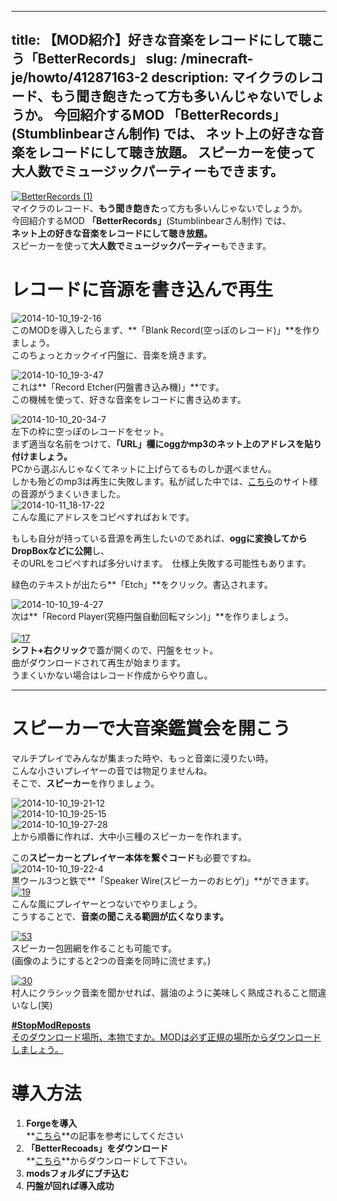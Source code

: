 
---
title: 【MOD紹介】好きな音楽をレコードにして聴こう「BetterRecords」
slug: /minecraft-je/howto/41287163-2
description: マイクラのレコード、もう聞き飽きたって方も多いんじゃないでしょうか。
 今回紹介するMOD 「BetterRecords」(Stumblinbearさん制作) では、
 ネット上の好きな音楽をレコードにして聴き放題。
 スピーカーを使って大人数でミュージックパーティーもできます。
---

[![BetterRecords (1)](https://cdn-ak.f.st-hatena.com/images/fotolife/s/sasigume/20210208/20210208134954.png)](#4/5/45e585c6.png "BetterRecords (1)")  
マイクラのレコード、**もう聞き飽きた**って方も多いんじゃないでしょうか。  
今回紹介するMOD **「BetterRecords」**(Stumblinbearさん制作) では、  
**ネット上の好きな音楽をレコードにして聴き放題。**  
スピーカーを使って**大人数でミュージックパーティー**もできます。

# レコードに音源を書き込んで再生

![2014-10-10_19-2-16](https://cdn-ak.f.st-hatena.com/images/fotolife/s/sasigume/20210208/20210208153204.jpg)  
このMODを導入したらまず、**「Blank Record(空っぽのレコード)」**を作りましょう。  
このちょっとカックイイ円盤に、音楽を焼きます。

![2014-10-10_19-3-47](https://cdn-ak.f.st-hatena.com/images/fotolife/s/sasigume/20210208/20210208132345.jpg)  
これは**「Record Etcher(円盤書き込み機)」**です。  
この機械を使って、好きな音楽をレコードに書き込めます。

![2014-10-10_20-34-7](https://cdn-ak.f.st-hatena.com/images/fotolife/s/sasigume/20210208/20210208174835.jpg)  
左下の枠に空っぽのレコードをセット。  
まず適当な名前をつけて、**「URL」欄にoggかmp3のネット上のアドレスを貼り付けましょう。**  
PCから選ぶんじゃなくてネットに上げらてるものしか選べません。  
しかも殆どのmp3は再生に失敗します。私が試した中では、[こちら](http://www.tannerhelland.com/music-directory/)のサイト様の音源がうまくいきました。  
![2014-10-11_18-17-22](https://cdn-ak.f.st-hatena.com/images/fotolife/s/sasigume/20210208/20210208133520.jpg)  
こんな風にアドレスをコピペすればおｋです。

もしも自分が持っている音源を再生したいのであれば、**oggに変換してからDropBoxなどに公開**し、  
そのURLをコピペすれば多分いけます。　仕様上失敗する可能性もあります。

緑色のテキストが出たら**「Etch」**をクリック。書込されます。

![2014-10-10_19-4-27](https://cdn-ak.f.st-hatena.com/images/fotolife/s/sasigume/20210208/20210208164537.jpg)  
次は**「Record Player(究極円盤自動回転マシン)」**を作りましょう。  
   
[![17](https://cdn-ak.f.st-hatena.com/images/fotolife/s/sasigume/20210208/20210208152401.png)](#9/e/9e2fb54e.png "17")  
**シフト+右クリック**で蓋が開くので、円盤をセット。  
曲がダウンロードされて再生が始まります。  
うまくいかない場合はレコード作成からやり直し。

---

# スピーカーで大音楽鑑賞会を開こう

マルチプレイでみんなが集まった時や、もっと音楽に浸りたい時。  
こんな小さいプレイヤーの音では物足りませんね。  
そこで、**スピーカー**を作りましょう。  
  
![2014-10-10_19-21-12](https://cdn-ak.f.st-hatena.com/images/fotolife/s/sasigume/20210208/20210208131531.jpg)  
![2014-10-10_19-25-15](https://cdn-ak.f.st-hatena.com/images/fotolife/s/sasigume/20210208/20210208152707.jpg)  
![2014-10-10_19-27-28](https://cdn-ak.f.st-hatena.com/images/fotolife/s/sasigume/20210208/20210208152821.jpg)  
上から順番に作れば、大中小三種のスピーカーを作れます。

この**スピーカーとプレイヤー本体を繋ぐコード**も必要ですね。  
![2014-10-10_19-22-4](https://cdn-ak.f.st-hatena.com/images/fotolife/s/sasigume/20210208/20210208141144.jpg)  
黒ウール3つと鉄で**「Speaker Wire(スピーカーのおヒゲ)」**ができます。  
[![19](https://cdn-ak.f.st-hatena.com/images/fotolife/s/sasigume/20210208/20210208133019.png)](#2/e/2e552540.png "19")  
こんな風にプレイヤーとつないでやりましょう。  
こうすることで、**音楽の聞こえる範囲が広くなります。**

[![53](https://cdn-ak.f.st-hatena.com/images/fotolife/s/sasigume/20210208/20210208151522.png)](#9/4/94f920e8.png "53")  
スピーカー包囲網を作ることも可能です。  
(画像のようにすると2つの音楽を同時に流せます。)

[![30](https://cdn-ak.f.st-hatena.com/images/fotolife/s/sasigume/20210208/20210208135456.png)](#4/a/4ac54f78.png "30")  
村人にクラシック音楽を聞かせれば、醤油のように美味しく熟成されること間違いなし(笑)

[**#StopModReposts**  
そのダウンロード場所、本物ですか。MODは必ず正規の場所からダウンロードしましょう。](https://www.napoan.com/stop-mod-reposts/)

# 導入方法

1.  **Forgeを導入**  
    **[こちら](/new-way-to-install-mod/)**の記事を参考にしてください
2.  **「BetterRecoads」をダウンロード**  
    **[こちら](http://www.minecraftforum.net/forums/mapping-and-modding/minecraft-mods/2155190-better-records-download-songs-from-the-internet)**からダウンロードして下さい。
3.  **modsフォルダにブチ込む**
4.  **円盤が回れば導入成功**
